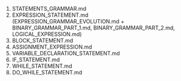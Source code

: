 1. STATEMENTS_GRAMMAR.md
2. EXPRESSION_STATEMENT.md (EXPRESSION_GRAMMAR_EVOLUTION.md + BINARY_GRAMMAR_PART_1.md, BINARY_GRAMMAR_PART_2.md, LOGICAL_EXPRESSION.md)
3. BLOCK_STATEMENT.md
4. ASSIGNMENT_EXPRESSION.md
5. VARIABLE_DECLARATION_STATEMENT.md
6. IF_STATEMENT.md
7. WHILE_STATEMENT.md
8. DO_WHILE_STATEMENT.md
